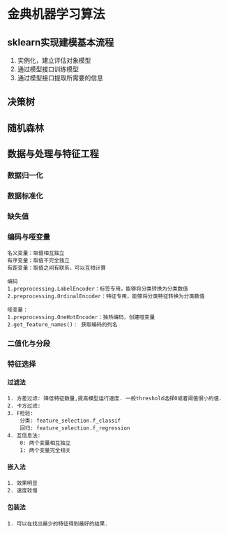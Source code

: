 # 金典机器学习算法

## sklearn实现建模基本流程
1. 实例化，建立评估对象模型
2. 通过模型接口训练模型
3. 通过模型接口提取所需要的信息

## 决策树

## 随机森林

## 数据与处理与特征工程

### 数据归一化

### 数据标准化

### 缺失值

### 编码与哑变量

    名义变量：取值相互独立
    有序变量：取值不完全独立
    有距变量：取值之间有联系，可以互相计算

    编码
    1.preprocessing.LabelEncoder：标签专用，能够将分类转换为分类数值
    2.preprocessing.OrdinalEncoder：特征专用，能够将分类特征转换为分类数值

    哑变量：
    1.preprocessing.OneHotEncoder：独热编码，创建哑变量
    2.get_feature_names()： 获取编码的列名

### 二值化与分段

### 特征选择

#### 过滤法
    1. 方差过滤: 降低特征数量,提高模型运行速度. 一般threshold选择0或者阈值很小的值.
    2. 卡方过滤: 
    3. F检验: 
        分类: feature_selection.f_classif
        回归: feature_selection.f_regression
    4. 互信息法:
        0: 两个变量相互独立
        1: 两个变量完全相关


#### 嵌入法
    1. 效果明显
    2. 速度较慢

#### 包装法
    1. 可以在找出最少的特征得到最好的结果.

    
    
